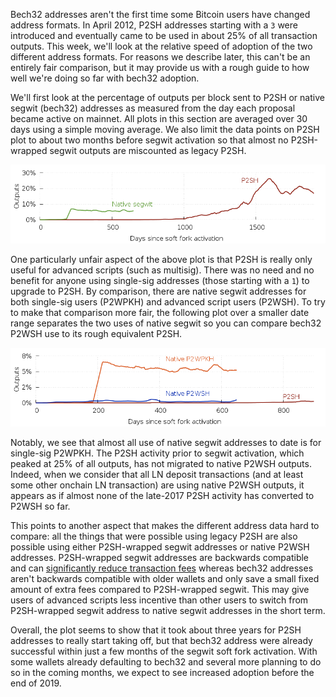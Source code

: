 Bech32 addresses aren't the first time some Bitcoin users have changed
address formats.  In April 2012, P2SH addresses starting with a `3` were
introduced and eventually came to be used in about 25% of all
transaction outputs.  This week, we'll look at the relative speed of
adoption of the two different address formats.  For reasons we describe
later, this can't be an entirely fair comparison, but it may provide us
with a rough guide to how well we're doing so far with bech32 adoption.

We'll first look at the percentage of outputs per block sent to P2SH or
native segwit (bech32) addresses as measured from the day each proposal
became active on mainnet.  All plots in this section are averaged over
30 days using a simple moving average.  We also limit the data points on
P2SH plot to about two months before segwit activation so that almost no
P2SH-wrapped segwit outputs are miscounted as legacy P2SH.

![P2SH adoption speed versus native segwit.  Segwit line is aggregation of both P2WPKH and P2WSH](/img/posts/2019-06-p2sh-vs-segwit-aggregate.png)

One particularly unfair aspect of the above plot is that P2SH is really
only useful for advanced scripts (such as multisig).  There was no need
and no benefit for anyone using single-sig addresses (those starting
with a `1`) to upgrade to P2SH.  By comparison, there are native segwit
addresses for both single-sig users (P2WPKH) and advanced script users
(P2WSH).  To try to make that comparison more fair, the following plot
over a smaller date range separates the two uses of native segwit so you can compare bech32 P2WSH
use to its rough equivalent P2SH.

![P2SH adoption speed versus native segwit.  Separate lines for P2WPKH and P2WSH](/img/posts/2019-06-p2sh-vs-segwit-separate.png)

Notably, we see that almost all use of native segwit addresses to date
is for single-sig P2WPKH.  The P2SH activity prior to segwit activation,
which peaked at 25% of all outputs, has not migrated to native P2WSH
outputs.  Indeed, when we consider that all LN deposit transactions (and
at least some other onchain LN transaction) are using native P2WSH
outputs, it appears as if almost none of the late-2017 P2SH activity has
converted to P2WSH so far.

This points to another aspect that makes the different address data hard
to compare: all the things that were possible using legacy P2SH are also
possible using either P2SH-wrapped segwit addresses or native P2WSH
addresses.  P2SH-wrapped segwit addresses are backwards compatible and
can [significantly reduce transaction fees][bech32 fees] whereas bech32
addresses aren't backwards compatible with older wallets and only save a
small fixed amount of extra fees compared to P2SH-wrapped segwit.  This may give users
of advanced scripts less incentive than other users to switch from
P2SH-wrapped segwit address to native
segwit addresses in the short term.

Overall, the plot seems to show that it took about three years for P2SH
addresses to really start taking off, but that bech32 address were
already successful within just a few months of the segwit soft fork
activation.  With some wallets already defaulting to bech32 and several
more planning to do so in the coming months, we expect to see increased
adoption before the end of 2019.

[bech32 fees]: /en/newsletters/2019/04/16/#bech32-sending-support
